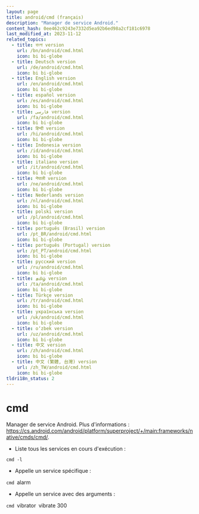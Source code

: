 ```yaml
---
layout: page
title: android/cmd (français)
description: "Manager de service Android."
content_hash: 0ee462c9243e7332d5ea92b6ed98a2cf181c6978
last_modified_at: 2023-11-12
related_topics:
  - title: বাংলা version
    url: /bn/android/cmd.html
    icon: bi bi-globe
  - title: Deutsch version
    url: /de/android/cmd.html
    icon: bi bi-globe
  - title: English version
    url: /en/android/cmd.html
    icon: bi bi-globe
  - title: español version
    url: /es/android/cmd.html
    icon: bi bi-globe
  - title: فارسی version
    url: /fa/android/cmd.html
    icon: bi bi-globe
  - title: हिन्दी version
    url: /hi/android/cmd.html
    icon: bi bi-globe
  - title: Indonesia version
    url: /id/android/cmd.html
    icon: bi bi-globe
  - title: italiano version
    url: /it/android/cmd.html
    icon: bi bi-globe
  - title: नेपाली version
    url: /ne/android/cmd.html
    icon: bi bi-globe
  - title: Nederlands version
    url: /nl/android/cmd.html
    icon: bi bi-globe
  - title: polski version
    url: /pl/android/cmd.html
    icon: bi bi-globe
  - title: português (Brasil) version
    url: /pt_BR/android/cmd.html
    icon: bi bi-globe
  - title: português (Portugal) version
    url: /pt_PT/android/cmd.html
    icon: bi bi-globe
  - title: русский version
    url: /ru/android/cmd.html
    icon: bi bi-globe
  - title: தமிழ் version
    url: /ta/android/cmd.html
    icon: bi bi-globe
  - title: Türkçe version
    url: /tr/android/cmd.html
    icon: bi bi-globe
  - title: українська version
    url: /uk/android/cmd.html
    icon: bi bi-globe
  - title: o‘zbek version
    url: /uz/android/cmd.html
    icon: bi bi-globe
  - title: 中文 version
    url: /zh/android/cmd.html
    icon: bi bi-globe
  - title: 中文 (繁體, 台灣) version
    url: /zh_TW/android/cmd.html
    icon: bi bi-globe
tldri18n_status: 2
---
```

# cmd

Manager de service Android.
Plus d'informations : <https://cs.android.com/android/platform/superproject/+/main:frameworks/native/cmds/cmd/>.

- Liste tous les services en cours d'exécution :

`cmd -l`

- Appelle un service spécifique :

`cmd `<span class="tldr-var badge badge-pill bg-dark-lm bg-white-dm text-white-lm text-dark-dm font-weight-bold">alarm</span>

- Appelle un service avec des arguments :

`cmd `<span class="tldr-var badge badge-pill bg-dark-lm bg-white-dm text-white-lm text-dark-dm font-weight-bold">vibrator</span>` `<span class="tldr-var badge badge-pill bg-dark-lm bg-white-dm text-white-lm text-dark-dm font-weight-bold">vibrate 300</span>
